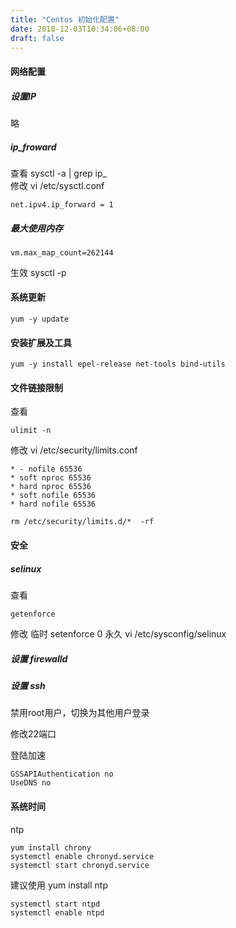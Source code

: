 ```yaml
---
title: "Centos 初始化配置"
date: 2018-12-03T10:34:06+08:00
draft: false
---
```


#### 网络配置 

##### 设置IP 
 略
##### ip_froward  
查看 sysctl -a | grep ip_    
修改 vi /etc/sysctl.conf   
```
net.ipv4.ip_forward = 1
```

##### 最大使用内存
```
vm.max_map_count=262144
```
生效 sysctl -p

#### 系统更新

```
yum -y update
```

#### 安装扩展及工具

```
yum -y install epel-release net-tools bind-utils
```

#### 文件链接限制

查看 

```
ulimit -n
```

修改 
vi /etc/security/limits.conf  
```
* - nofile 65536
* soft nproc 65536
* hard nproc 65536
* soft nofile 65536
* hard nofile 65536
```
```
rm /etc/security/limits.d/*  -rf
```

#### 安全

##### selinux

查看 

```
getenforce
```
    
修改 临时 setenforce 0 
永久 vi /etc/sysconfig/selinux

##### 设置 firewalld

##### 设置 ssh 

禁用root用户，切换为其他用户登录

修改22端口

登陆加速 
```
GSSAPIAuthentication no
UseDNS no
```
#### 系统时间

ntp
```
yum install chrony
systemctl enable chronyd.service
systemctl start chronyd.service
``` 

建议使用 yum install ntp
```
systemctl start ntpd
systemctl enable ntpd
```
